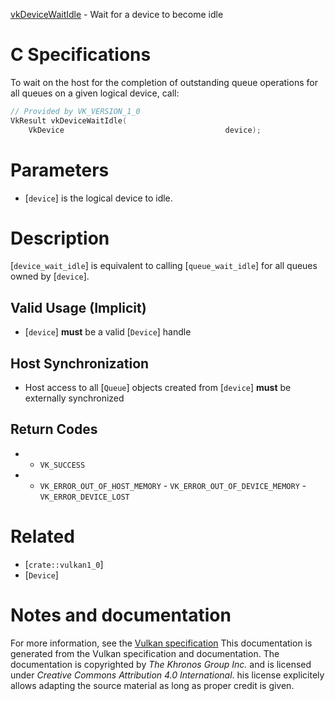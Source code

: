 [vkDeviceWaitIdle](https://www.khronos.org/registry/vulkan/specs/1.3-extensions/man/html/vkDeviceWaitIdle.html) - Wait for a device to become idle

# C Specifications
To wait on the host for the completion of outstanding queue operations for
all queues on a given logical device, call:
```c
// Provided by VK_VERSION_1_0
VkResult vkDeviceWaitIdle(
    VkDevice                                    device);
```

# Parameters
- [`device`] is the logical device to idle.

# Description
[`device_wait_idle`] is equivalent to calling [`queue_wait_idle`] for
all queues owned by [`device`].
## Valid Usage (Implicit)
-  [`device`] **must**  be a valid [`Device`] handle

## Host Synchronization
- Host access to all [`Queue`] objects created from [`device`] **must**  be externally synchronized

## Return Codes
*   - `VK_SUCCESS` 
*   - `VK_ERROR_OUT_OF_HOST_MEMORY`  - `VK_ERROR_OUT_OF_DEVICE_MEMORY`  - `VK_ERROR_DEVICE_LOST`

# Related
- [`crate::vulkan1_0`]
- [`Device`]

# Notes and documentation
For more information, see the [Vulkan specification](https://www.khronos.org/registry/vulkan/specs/1.3-extensions/html/vkspec.html)
This documentation is generated from the Vulkan specification and documentation.
The documentation is copyrighted by *The Khronos Group Inc.* and is licensed under *Creative Commons Attribution 4.0 International*.
his license explicitely allows adapting the source material as long as proper credit is given.
        